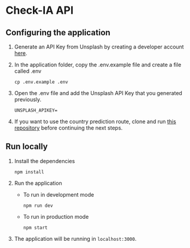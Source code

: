 # Check-IA API

## Configuring the application
1. Generate an API Key from Unsplash by creating a developer account [here](https://unsplash.com/join).
2. In the application folder, copy the .env.example file and create a file called .env

   ```
   cp .env.example .env
   ```

3. Open the .env file and add the Unsplash API Key that you generated previously.

   ```
   UNSPLASH_APIKEY=
   ```

4. If you want to use the country prediction route, clone and run [this repository](https://github.com/mateusfugita/check-ia-ml) before continuing the next steps.

## Run locally
1. Install the dependencies

   ```
   npm install
   ```

2. Run the application
    - To run in development mode
    
       ```
       npm run dev
       ```
    
    - To run in production mode
    
       ```
       npm start
       ```
    
3. The application will be running in `localhost:3000`.
